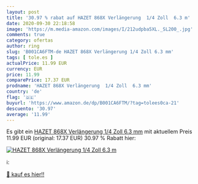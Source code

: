 ```yaml
---
layout: post
title: '30.97 % rabat auf HAZET 868X Verlängerung  1/4 Zoll  6.3 m'
date: 2020-09-30 22:18:58
image: 'https://m.media-amazon.com/images/I/212udpba5XL._SL200_.jpg'
comments: true
category: ofertas
author: ring
slug: 'B001CA6FTM-de HAZET 868X Verlängerung 1/4 Zoll 6.3 mm'
tags: [ tole.es ]
actualPrice: 11.99 EUR
currency: EUR
price: 11.99
comparePrice: 17.37 EUR
prodname: 'HAZET 868X Verlängerung  1/4 Zoll  6.3 mm'
country: 'de'
flag: '🇩🇪'
buyurl: 'https://www.amazon.de/dp/B001CA6FTM/?tag=tolees0ca-21'
descuento: '30.97'
average: '11.99'
---
```


Es gibt ein [HAZET 868X Verlängerung  1/4 Zoll  6.3 mm](https://www.amazon.de/dp/B001CA6FTM/?tag=tolees0ca-21) mit aktuellem Preis 11.99 EUR (original: 17.37 EUR) 30.97 % Rabatt hier:

[![HAZET 868X Verlängerung  1/4 Zoll  6.3 m](https://m.media-amazon.com/images/I/212udpba5XL._SL200_.jpg)](https://www.amazon.de/dp/B001CA6FTM/?tag=tolees0ca-21)

ℹ️:


[🛒 kauf es hier!!](https://www.amazon.de/dp/B001CA6FTM/?tag=tolees0ca-21)

